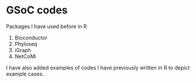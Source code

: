 # GSoC codes

Packages I have used before in R
1. Bioconductor
2. Phyloseq
3. iGraph
4. NetCoMi 

I have also added examples of codes I have previously written in R to depict example cases.

